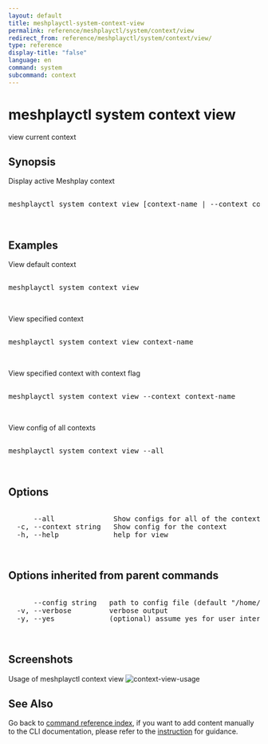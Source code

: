```yaml
---
layout: default
title: meshplayctl-system-context-view
permalink: reference/meshplayctl/system/context/view
redirect_from: reference/meshplayctl/system/context/view/
type: reference
display-title: "false"
language: en
command: system
subcommand: context
---
```


# meshplayctl system context view

view current context

## Synopsis

Display active Meshplay context
<pre class='codeblock-pre'>
<div class='codeblock'>
meshplayctl system context view [context-name | --context context-name| --all] --flags [flags]

</div>
</pre> 

## Examples

View default context
<pre class='codeblock-pre'>
<div class='codeblock'>
meshplayctl system context view

</div>
</pre> 

View specified context
<pre class='codeblock-pre'>
<div class='codeblock'>
meshplayctl system context view context-name

</div>
</pre> 

View specified context with context flag
<pre class='codeblock-pre'>
<div class='codeblock'>
meshplayctl system context view --context context-name

</div>
</pre> 

View config of all contexts
<pre class='codeblock-pre'>
<div class='codeblock'>
meshplayctl system context view --all

</div>
</pre> 

## Options

<pre class='codeblock-pre'>
<div class='codeblock'>
      --all              Show configs for all of the context
  -c, --context string   Show config for the context
  -h, --help             help for view

</div>
</pre>

## Options inherited from parent commands

<pre class='codeblock-pre'>
<div class='codeblock'>
      --config string   path to config file (default "/home/runner/.meshery/config.yaml")
  -v, --verbose         verbose output
  -y, --yes             (optional) assume yes for user interactive prompts.

</div>
</pre>

## Screenshots

Usage of meshplayctl context view
![context-view-usage](/assets/img/meshplayctl/context-view.png)

## See Also

Go back to [command reference index](/reference/meshplayctl/), if you want to add content manually to the CLI documentation, please refer to the [instruction](/project/contributing/contributing-cli#preserving-manually-added-documentation) for guidance.
